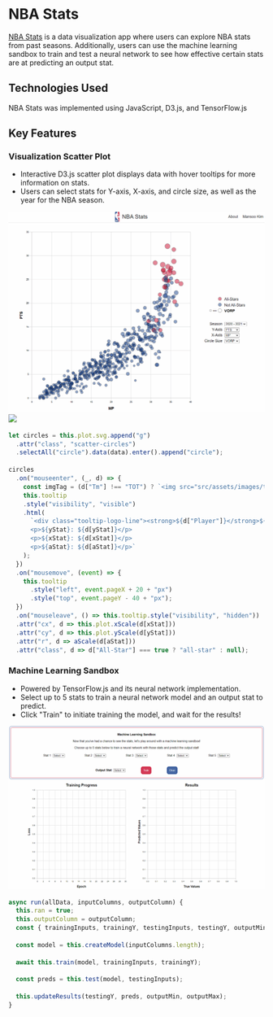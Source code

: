 # NBA Stats

[NBA Stats](https://mansoo-kim.github.io/NBA-Stats/) is a data visualization app where users can explore NBA stats from past seasons. Additionally, users can use the machine learning sandbox to train and test a neural network to see how effective certain stats are at predicting an output stat.

## Technologies Used

NBA Stats was implemented using JavaScript, D3.js, and TensorFlow.js

## Key Features

### Visualization Scatter Plot
- Interactive D3.js scatter plot displays data with hover tooltips for more information on stats.
- Users can select stats for Y-axis, X-axis, and circle size, as well as the year for the NBA season.
<img src='./src/assets/images/nba-stats-hover.gif' />
<img src='./src/assets/images/nba-stats-select.gif' />

```javascript
let circles = this.plot.svg.append("g")
  .attr("class", "scatter-circles")
  .selectAll("circle").data(data).enter().append("circle");

circles
  .on("mouseenter", (_, d) => {
    const imgTag = (d["Tm"] !== "TOT") ? `<img src="src/assets/images/team-logos/${d["Tm"]}.png" width="30px">` : "";
    this.tooltip
    .style("visibility", "visible")
    .html(
      `<div class="tooltip-logo-line"><strong>${d["Player"]}</strong>${imgTag}</div>
      <p>${yStat}: ${d[yStat]}</p>
      <p>${xStat}: ${d[xStat]}</p>
      <p>${aStat}: ${d[aStat]}</p>`
    );
  })
  .on("mousemove", (event) => {
    this.tooltip
      .style("left", event.pageX + 20 + "px")
      .style("top", event.pageY - 40 + "px");
  })
  .on("mouseleave", () => this.tooltip.style("visibility", "hidden"))
  .attr("cx", d => this.plot.xScale(d[xStat]))
  .attr("cy", d => this.plot.yScale(d[yStat]))
  .attr("r", d => aScale(d[aStat]))
  .attr("class", d => d["All-Star"] === true ? "all-star" : null);
```

### Machine Learning Sandbox
- Powered by TensorFlow.js and its neural network implementation.
- Select up to 5 stats to train a neural network model and an output stat to predict.
- Click "Train" to initiate training the model, and wait for the results!
<img src='./src/assets/images/nba-stats-ml.gif' />

```javascript
async run(allData, inputColumns, outputColumn) {
  this.ran = true;
  this.outputColumn = outputColumn;
  const { trainingInputs, trainingY, testingInputs, testingY, outputMin, outputMax } = this.prepData(allData, inputColumns, outputColumn);

  const model = this.createModel(inputColumns.length);

  await this.train(model, trainingInputs, trainingY);

  const preds = this.test(model, testingInputs);

  this.updateResults(testingY, preds, outputMin, outputMax);
}
```
